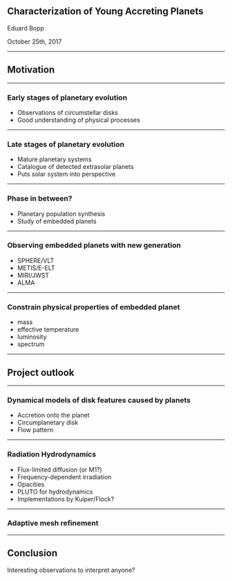 ## Characterization of Young Accreting Planets

Eduard Bopp

October 25th, 2017

---

## Motivation

---

### Early stages of planetary evolution

- Observations of circumstellar disks
- Good understanding of physical processes

---

### Late stages of planetary evolution

- Mature planetary systems
- Catalogue of detected extrasolar planets
- Puts solar system into perspective

---

### Phase in between?

- Planetary population synthesis
- Study of embedded planets

---

### Observing embedded planets with new generation

- SPHERE/VLT
- METIS/E-ELT
- MIRI/JWST
- ALMA

---

### Constrain physical properties of embedded planet

- mass
- effective temperature
- luminosity
- spectrum

---

## Project outlook

---

### Dynamical models of disk features caused by planets

- Accretion onto the planet
- Circumplanetary disk
- Flow pattern

---

### Radiation Hydrodynamics

- Flux-limited diffusion (or M1?)
- Frequency-dependent irradiation
- Opacities
- PLUTO for hydrodynamics
- Implementations by Kuiper/Flock?

---

### Adaptive mesh refinement

---

## Conclusion

Interesting observations to interpret anyone?
